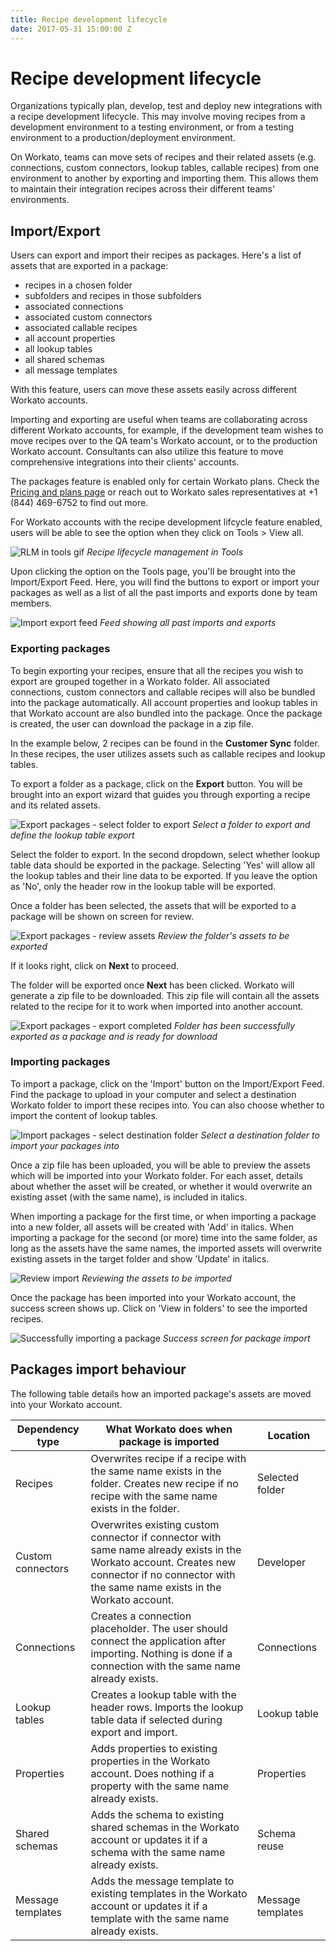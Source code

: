```yaml
---
title: Recipe development lifecycle
date: 2017-05-31 15:00:00 Z
---
```


# Recipe development lifecycle
Organizations typically plan, develop, test and deploy new integrations with a recipe development lifecycle. This may involve moving recipes from a development environment to a testing environment, or from a testing environment to a production/deployment environment.

On Workato, teams can move sets of recipes and their related assets (e.g. connections, custom connectors, lookup tables, callable recipes) from one environment to another by exporting and importing them. This allows them to maintain their integration recipes across their different teams' environments.

## Import/Export 
Users can export and import their recipes as packages. Here's a list of assets that are exported in a package: 

- recipes in a chosen folder
- subfolders and recipes in those subfolders
- associated connections
- associated custom connectors
- associated callable recipes
- all account properties
- all lookup tables
- all shared schemas
- all message templates

With this feature, users can move these assets easily across different Workato accounts.

Importing and exporting are useful when teams are collaborating across different Workato accounts, for example, if the development team wishes to move recipes over to the QA team's Workato account, or to the production Workato account. Consultants can also utilize this feature to move comprehensive integrations into their clients' accounts.

The packages feature is enabled only for certain Workato plans. Check the [Pricing and plans page](https://www.workato.com/pricing?audience=general) or reach out to Workato sales representatives at +1 (844) 469-6752 to find out more.

For Workato accounts with the recipe development lifcycle feature enabled, users will be able to see the option when they click on Tools > View all. 

![RLM in tools gif](/assets/images/features/packages/navigate-to-recipelifecycle.gif)
*Recipe lifecycle management in Tools*

Upon clicking the option on the Tools page, you'll be brought into the Import/Export Feed. Here, you will find the buttons to export or import your packages as well as a list of all the past imports and exports done by team members. 

![Import export feed](/assets/images/features/packages/import-export-feed.png)
*Feed showing all past imports and exports*

### Exporting packages
To begin exporting your recipes, ensure that all the recipes you wish to export are grouped together in a Workato folder. All associated connections, custom connectors and callable recipes will also be bundled into the package automatically. All account properties and lookup tables in that Workato account are also bundled into the package. Once the package is created, the user can download the package in a zip file.

In the example below, 2 recipes can be found in the **Customer Sync** folder. In these recipes, the user utilizes assets such as callable recipes and lookup tables.

To export a folder as a package, click on the **Export** button. You will be brought into an export wizard that guides you through exporting a recipe and its related assets. 

![Export packages - select folder to export](/assets/images/features/packages/export-packages-select-folder2.png)
*Select a folder to export and define the lookup table export*

Select the folder to export. In the second dropdown, select whether lookup table data should be exported in the package. Selecting 'Yes' will allow all the lookup tables and their line data to be exported. If you leave the option as 'No', only the header row in the lookup table will be exported.

Once a folder has been selected, the assets that will be exported to a package will be shown on screen for review. 

![Export packages - review assets](/assets/images/features/packages/export-packages-review2.png)
*Review the folder's assets to be exported*

If it looks right, click on **Next** to proceed.

The folder will be exported once **Next** has been clicked. Workato will generate a zip file to be downloaded. This zip file will contain all the assets related to the recipe for it to work when imported into another account.

![Export packages - export completed](/assets/images/features/packages/export-packages-complete2.png)
*Folder has been successfully exported as a package and is ready for download*

### Importing packages

To import a package, click on the 'Import' button on the Import/Export Feed. Find the package to upload in your computer and select a destination Workato folder to import these recipes into. You can also choose whether to import the content of lookup tables. 

![Import packages - select destination folder](/assets/images/features/packages/import-packages-select-folder2.png)
*Select a destination folder to import your packages into*

Once a zip file has been uploaded, you will be able to preview the assets which will be imported into your Workato folder. For each asset, details about whether the asset will be created, or whether it would overwrite an existing asset (with the same name), is included in italics.

When importing a package for the first time, or when importing a package into a new folder, all assets will be created with 'Add' in italics. When importing a package for the second (or more) time into the same folder, as long as the assets have the same names, the imported assets will overwrite existing assets in the target folder and show 'Update' in italics. 

![Review import](/assets/images/features/packages/import-packages-preview2.png)
*Reviewing the assets to be imported*

Once the package has been imported into your Workato account, the success screen shows up. Click on 'View in folders' to see the imported recipes. 

![Successfully importing a package](/assets/images/features/packages/import-packages-successful2.png)
*Success screen for package import*

## Packages import behaviour
The following table details how an imported package's assets are moved into your Workato account.

| Dependency type | What Workato does when package is imported                                                                                                                                                   | Location        |
|-----------------|----------------------------------------------------------------------------------------------------------------------------------------------------------------------------------------------|-----------------|
| Recipes         | Overwrites recipe if a recipe with the same name exists in the folder. Creates new recipe if no recipe with the same name exists in the folder.                                               | Selected folder |
| Custom connectors  | Overwrites existing custom connector if connector with same name already exists in the Workato account. Creates new connector if no connector with the same name exists in the Workato account. | Developer       |
| Connections     | Creates a connection placeholder. The user should connect the application after importing. Nothing is done if a connection with the same name already exists.                                                               | Connections     |
| Lookup tables   | Creates a lookup table with the header rows. Imports the lookup table data if selected during export and import.                                                                                         | Lookup table    |
| Properties      | Adds properties to existing properties in the Workato account. Does nothing if a property with the same name already exists.                                                                  | Properties      |
| Shared schemas   | Adds the schema to existing shared schemas in the Workato account or updates it if a schema with the same name already exists.     | Schema reuse |
| Message templates | Adds the message template to existing templates in the Workato account or updates it if a template with the same name already exists. | Message templates |
